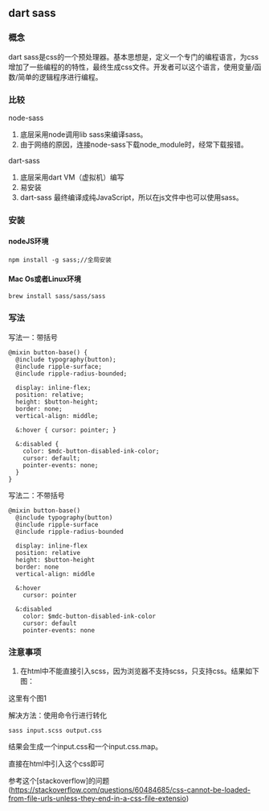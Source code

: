 ## dart sass

### 概念 

dart sass是css的一个预处理器。基本思想是，定义一个专门的编程语言，为css增加了一些编程的的特性，最终生成css文件。开发者可以这个语言，使用变量/函数/简单的逻辑程序进行编程。

### 比较

node-sass

1. 底层采用node调用lib sass来编译sass。
2. 由于网络的原因，连接node-sass下载node_module时，经常下载报错。 

dart-sass

1. 底层采用dart VM（虚拟机）编写
2. 易安装
3. dart-sass 最终编译成纯JavaScript，所以在js文件中也可以使用sass。


### 安装

#### nodeJS环境

```
npm install -g sass;//全局安装
```


#### Mac Os或者Linux环境

```
brew install sass/sass/sass
```

### 写法

写法一：带括号

```
@mixin button-base() {
  @include typography(button);
  @include ripple-surface;
  @include ripple-radius-bounded;

  display: inline-flex;
  position: relative;
  height: $button-height;
  border: none;
  vertical-align: middle;

  &:hover { cursor: pointer; }

  &:disabled {
    color: $mdc-button-disabled-ink-color;
    cursor: default;
    pointer-events: none;
  }
}
```


写法二：不带括号

```
@mixin button-base()
  @include typography(button)
  @include ripple-surface
  @include ripple-radius-bounded

  display: inline-flex
  position: relative
  height: $button-height
  border: none
  vertical-align: middle

  &:hover
    cursor: pointer

  &:disabled
    color: $mdc-button-disabled-ink-color
    cursor: default
    pointer-events: none
```


### 注意事项

1. 在html中不能直接引入scss，因为浏览器不支持scss，只支持css。结果如下图：

这里有个图1

解决方法：使用命令行进行转化

```
sass input.scss output.css
```

结果会生成一个input.css和一个input.css.map。

直接在html中引入这个css即可

参考这个[stackoverflow]的问题(https://stackoverflow.com/questions/60484685/css-cannot-be-loaded-from-file-urls-unless-they-end-in-a-css-file-extensio)